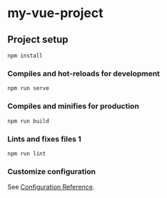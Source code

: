 # my-vue-project

## Project setup
```
npm install
```

### Compiles and hot-reloads for development
```
npm run serve
```

### Compiles and minifies for production
```
npm run build
```

### Lints and fixes files 1
```
npm run lint
```

### Customize configuration
See [Configuration Reference](https://cli.vuejs.org/config/).
